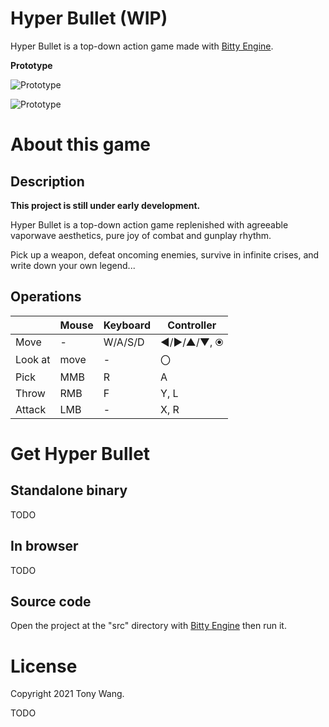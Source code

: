 # Hyper Bullet (WIP)

Hyper Bullet is a top-down action game made with [Bitty Engine](https://paladin-t.github.io/bitty/).

**Prototype**

![Prototype](https://user-images.githubusercontent.com/2062224/133042066-7a72d107-2643-4e4c-8b88-664c660ce0b8.png)

![Prototype](https://user-images.githubusercontent.com/2062224/133042086-8c967a4d-859b-4b4f-be89-7c13aae4b71c.gif)

# About this game

## Description

**This project is still under early development.**

Hyper Bullet is a top-down action game replenished with agreeable vaporwave aesthetics, pure joy of combat and gunplay rhythm.

Pick up a weapon, defeat oncoming enemies, survive in infinite crises, and write down your own legend...

## Operations

| | Mouse | Keyboard | Controller |
|---|---|---|---|
| Move | - | W/A/S/D | ◄/►/▲/▼, ⦿ |
| Look at | move | - | 〇 |
| Pick | MMB | R | A |
| Throw | RMB | F | Y, L |
| Attack | LMB | - | X, R |

# Get Hyper Bullet

## Standalone binary

TODO

## In browser

TODO

## Source code

Open the project at the "src" directory with [Bitty Engine](https://paladin-t.github.io/bitty/) then run it.

# License

Copyright 2021 Tony Wang.

TODO
